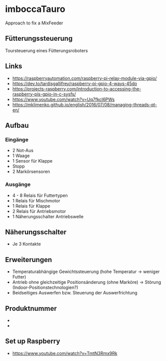 # imboccaTauro
Approach to fix a MixFeeder

## Fütterungssteuerung ##
Toursteuerung eines Fütterungsroboters

## Links ##
- https://raspberryautomation.com/raspberry-pi-relay-module-via-gpio/
- https://dev.to/tardisgallifrey/raspberry-pi-gpio-4-ways-45do
- https://projects-raspberry.com/introduction-to-accessing-the-raspberry-pis-gpio-in-c-sysfs/
- https://www.youtube.com/watch?v=Uq7fkcl6PWs
- https://mklimenko.github.io/english/2016/07/08/managing-threads-qt-en/

## Aufbau ##

### Eingänge ###
- 2 Not-Aus
- 1 Waage
- 1 Sensor für Klappe
- Stopp
- 2 Markörsensoren

### Ausgänge ###
- 4 - 8 Relais für Futtertypen
- 1 Relais für Mischmotor
- 1 Relais für Klappe
- 2 Relais für Antriebsmotor
- 1 Näherungsschalter Antriebswelle

## Näherungsschalter ##
- Je 3 Kontakte

## Erweiterungen ##
- Temperaturabhängige Gewichtssteuerung (hohe Temperatur -> weniger Futter)
- Antrieb ohne gleichzeitige Positionsänderung (ohne Marköre) -> Störung (Indoor-Positionstechnologien?)
- Beidseitiges Auswerfen bzw. Steuerung der Auswerfrichtung


## Produktnummer ##
- 
- 

## Set up Raspberry ##
- https://www.youtube.com/watch?v=TmtN3Rmx9Rk
